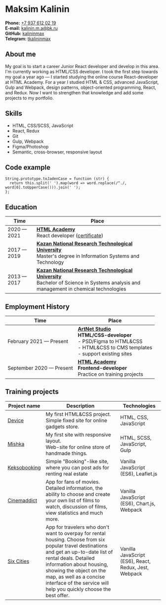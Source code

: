 # Maksim Kalinin

**Phone:** [+7 937 612 02 19](tel:89376120219)\
**E-mail:** [kalinin.m.a@bk.ru](mailto:kalinin.m.a@bk.ru)\
**GitHub:** [kalininmax](https://github.com/kalininmax)\
**Telegram:** [tkalininmax](https://t.me/tkalininmax)

## About me

My goal is to start a career Junior React developer and develop in this area. I'm currently working as HTML/CSS developer. I took the first step towards my goal a year ago — I started studying the online course React-developer at HTML Academy. For a year I studied HTML & CSS, advanced JavaScript, Gulp and Webpack, design patterns, object-oriented programming, React, and Redux. Now I want to strengthen that knowledge and add some projects to my portfolio.

## Skills

- HTML, CSS/SCSS, JavaScript
- React, Redux
- Git
- Gulp, Webpack
- Figma/Photoshop
- Semantic, cross-browser, responsive layout

## Code example
```
String.prototype.toJadenCase = function (str) {
  return this.split(' ').map(word => word.replace(/^./, word[0].toUpperCase())).join(' ');
};
```

## Education

| Time | Place |
| ---- | ----- |
| 2020 — 2021  |  [**HTML Academy**](https://htmlacademy.ru/)<br>React developer ([certificate](https://assets.htmlacademy.ru/certificates/profession/21/120631.pdf)) |
| 2017 — 2019  |  [**Kazan National Research Technological University**](https://www.kstu.ru)<br>Master's degree in Information Systems and Technology |
| 2013 — 2017  |  [**Kazan National Research Technological University**](https://www.kstu.ru)<br>Bachelor of Science in Systems analysis and management in chemical technologies |

## Employment History

| Time | Place |
| ---- | ----- |
| February 2021 — Present  | [**ArtNet Studio**](https://artnetstudio.ru)<br>**HTML/CSS-developer**<br> - PSD/Figma to HTML&CSS<br> - HTML&CSS to CMS templates <br>- support existing sites  |
| September 2020 — Present  | [**HTML Academy**](https://htmlacademy.ru/)<br>**Frontend-developer**<br> Practice on training projects  |

## Training projects

| Project name | Description | Technologies  |
| ------------ | ----------- | ------------- |
| [Device](https://github.com/kalininmax/device) | My first HTML&CSS project.<br> Simple fixed site for online gadgets store. | HTML, CSS, JavaScript |
| [Mishka](https://github.com/kalininmax/mishka) | My first site with responsive layout.<br> Web-site for online store of handmade things. | HTML, SCSS, JavaScript, Gulp |
| [Keksobooking](https://github.com/kalininmax/keksobooking) | Simple "Booking"-like site, where you can post ads for renting real estate | Vanilla JavaScript (ES6), Leaflet.js |
| [Cinemaddict](https://github.com/kalininmax/cinemaddict) | App for fans of movies. Detailed information, the ability to choose and create your own list of films to watch, discussion of films, view statistics and much more. | Vanilla JavaScript (ES6), Chart.js, Webpack |
| [Six Cities](https://github.com/kalininmax/six-cities) | App for travelers who don't want to overpay for rental housing. Choose from six popular travel destinations and get an up-to-date list of rental deals. Detailed information about housing, showing the object on the map, as well as a concise interface of the service will help you quickly choose the best offer. | Vanilla JavaScript (ES6), React, Redux, Jest, Webpack |

